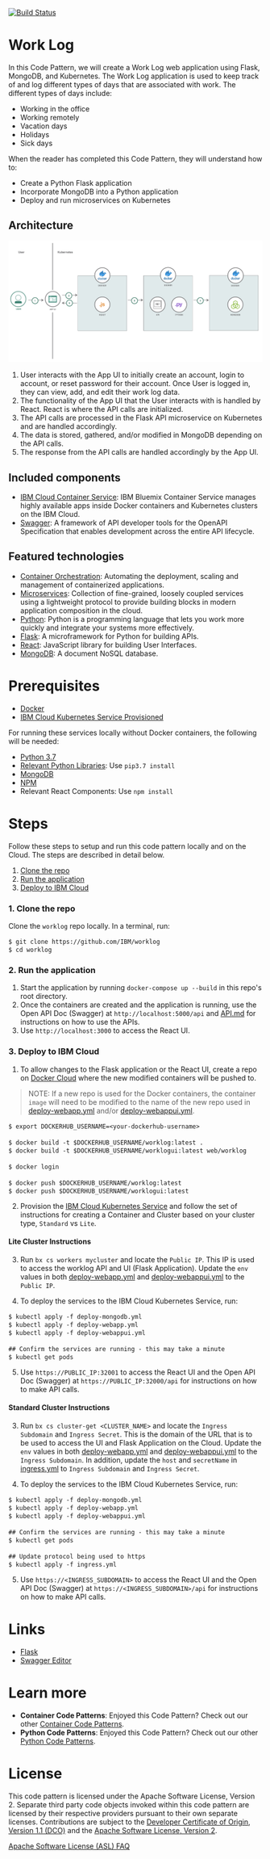 [![Build Status](https://travis-ci.com/IBM/worklog.svg?branch=master)](https://travis-ci.com/IBM/worklog)

# Work Log
In this Code Pattern, we will create a Work Log web application using Flask, MongoDB, and Kubernetes. The Work Log application is used to keep track of and log different types of days that are associated with work. The different types of days include:

* Working in the office
* Working remotely
* Vacation days
* Holidays
* Sick days

When the reader has completed this Code Pattern, they will understand how to:

* Create a Python Flask application
* Incorporate MongoDB into a Python application
* Deploy and run microservices on Kubernetes

## Architecture

![](readme_images/architecture.png)

1. User interacts with the App UI to initially create an account, login to account, or reset password for their account. Once User is logged in, they can view, add, and edit their work log data.
2. The functionality of the App UI that the User interacts with is handled by React. React is where the API calls are initialized.
3. The API calls are processed in the Flask API microservice on Kubernetes and are handled accordingly.
4. The data is stored, gathered, and/or modified in MongoDB depending on the API calls.
5. The response from the API calls are handled accordingly by the App UI.


## Included components

* [IBM Cloud Container Service](https://console.bluemix.net/docs/containers/container_index.html):  IBM Bluemix Container Service manages highly available apps inside Docker containers and Kubernetes clusters on the IBM Cloud.
* [Swagger](https://swagger.io/): A framework of API developer tools for the OpenAPI Specification that enables development across the entire API lifecycle.

<!--Update this section-->
## Featured technologies

* [Container Orchestration](https://www.ibm.com/cloud-computing/bluemix/containers): Automating the deployment, scaling and management of containerized applications.
* [Microservices](https://www.ibm.com/developerworks/community/blogs/5things/entry/5_things_to_know_about_microservices?lang=en): Collection of fine-grained, loosely coupled services using a lightweight protocol to provide building blocks in modern application composition in the cloud.
* [Python](https://www.python.org/): Python is a programming language that lets you work more quickly and integrate your systems more effectively.
* [Flask](http://flask.pocoo.org/): A microframework for Python for building APIs.
* [React](https://facebook.github.io/react/): JavaScript library for building User Interfaces.
* [MongoDB](https://www.mongodb.com/): A document NoSQL database.


# Prerequisites

* [Docker](https://www.docker.com/products/docker-desktop)
* [IBM Cloud Kubernetes Service Provisioned](https://www.ibm.com/cloud/container-service)

For running these services locally without Docker containers, the following will be needed:

* [Python 3.7](https://www.python.org/downloads/release/python-370/)
* [Relevant Python Libraries](requirements.txt): Use `pip3.7 install`
* [MongoDB](https://www.mongodb.com/download-center/v2/community)
* [NPM](https://www.npmjs.com/get-npm)
* Relevant React Components: Use `npm install`


# Steps
Follow these steps to setup and run this code pattern locally and on the Cloud. The steps are described in detail below.

1. [Clone the repo](#1-clone-the-repo)
2. [Run the application](#2-run-the-application)
3. [Deploy to IBM Cloud](#3-deploy-to-ibm-cloud)

### 1. Clone the repo

Clone the `worklog` repo locally. In a terminal, run:

```
$ git clone https://github.com/IBM/worklog
$ cd worklog
```

### 2. Run the application
1. Start the application by running `docker-compose up --build` in this repo's root directory.
2. Once the containers are created and the application is running, use the Open API Doc (Swagger) at `http://localhost:5000/api` and [API.md](API.md) for instructions on how to use the APIs.
3. Use `http://localhost:3000` to access the React UI.

### 3. Deploy to IBM Cloud

1. To allow changes to the Flask application or the React UI, create a repo on [Docker Cloud](https://cloud.docker.com/) where the new modified containers will be pushed to. 
> NOTE: If a new repo is used for the Docker containers, the container `image` will need to be modified to the name of the new repo used in [deploy-webapp.yml](deploy-webapp.yml) and/or [deploy-webappui.yml](deploy-webappui.yml).

```
$ export DOCKERHUB_USERNAME=<your-dockerhub-username>

$ docker build -t $DOCKERHUB_USERNAME/worklog:latest .
$ docker build -t $DOCKERHUB_USERNAME/worklogui:latest web/worklog

$ docker login

$ docker push $DOCKERHUB_USERNAME/worklog:latest
$ docker push $DOCKERHUB_USERNAME/worklogui:latest
```

2. Provision the [IBM Cloud Kubernetes Service](https://www.ibm.com/cloud/container-service) and follow the set of instructions for creating a Container and Cluster based on your cluster type, `Standard` vs `Lite`.

#### Lite Cluster Instructions

3. Run `bx cs workers mycluster` and locate the `Public IP`. This IP is used to access the worklog API and UI (Flask Application). Update the `env` values in both [deploy-webapp.yml](deploy-webapp.yml) and [deploy-webappui.yml](deploy-webappui.yml) to the `Public IP`.

4. To deploy the services to the IBM Cloud Kubernetes Service, run:

```
$ kubectl apply -f deploy-mongodb.yml
$ kubectl apply -f deploy-webapp.yml
$ kubectl apply -f deploy-webappui.yml

## Confirm the services are running - this may take a minute
$ kubectl get pods
```

5. Use `https://PUBLIC_IP:32001` to access the React UI and the Open API Doc (Swagger) at `https://PUBLIC_IP:32000/api` for instructions on how to make API calls.

#### Standard Cluster Instructions


3. Run `bx cs cluster-get <CLUSTER_NAME>` and locate the `Ingress Subdomain` and `Ingress Secret`. This is the domain of the URL that is to be used to access the UI and Flask Application on the Cloud. Update the `env` values in both [deploy-webapp.yml](deploy-webapp.yml) and [deploy-webappui.yml](deploy-webappui.yml) to the `Ingress Subdomain`. In addition, update the `host` and `secretName` in [ingress.yml](ingress.yml) to `Ingress Subdomain` and `Ingress Secret`.

4. To deploy the services to the IBM Cloud Kubernetes Service, run:

```
$ kubectl apply -f deploy-mongodb.yml
$ kubectl apply -f deploy-webapp.yml
$ kubectl apply -f deploy-webappui.yml

## Confirm the services are running - this may take a minute
$ kubectl get pods

## Update protocol being used to https
$ kubectl apply -f ingress.yml
```

5. Use `https://<INGRESS_SUBDOMAIN>` to access the React UI and the Open API Doc (Swagger) at `https://<INGRESS_SUBDOMAIN>/api` for instructions on how to make API calls.


# Links
* [Flask](http://flask.pocoo.org/)
* [Swagger Editor](https://editor.swagger.io/)


# Learn more
* **Container Code Patterns**: Enjoyed this Code Pattern? Check out our other [Container Code Patterns](https://developer.ibm.com/patterns/category/containers/).
* **Python Code Patterns**: Enjoyed this Code Pattern? Check out our other [Python Code Patterns](https://developer.ibm.com/patterns/category/python/).

# License

This code pattern is licensed under the Apache Software License, Version 2.  Separate third party code objects invoked within this code pattern are licensed by their respective providers pursuant to their own separate licenses. Contributions are subject to the [Developer Certificate of Origin, Version 1.1 (DCO)](https://developercertificate.org/) and the [Apache Software License, Version 2](http://www.apache.org/licenses/LICENSE-2.0.txt).

[Apache Software License (ASL) FAQ](http://www.apache.org/foundation/license-faq.html#WhatDoesItMEAN)

